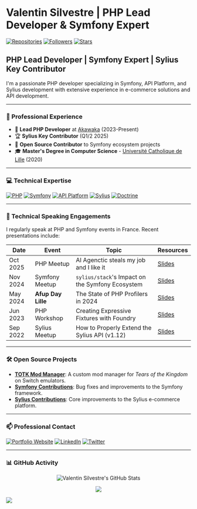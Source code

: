 # Valentin Silvestre | PHP Lead Developer & Symfony Expert

<p align="left">
  <a href="https://github.com/vasilvestre?tab=repositories" target="_blank"><img alt="Repositories" src="https://img.shields.io/badge/Repositories-20+-blueviolet?style=for-the-badge"></a>
  <a href="https://github.com/vasilvestre?tab=followers" target="_blank"><img alt="Followers" src="https://img.shields.io/github/followers/vasilvestre?style=for-the-badge&color=236ad3"></a>
  <a href="https://github.com/vasilvestre?tab=stars" target="_blank"><img alt="Stars" src="https://img.shields.io/github/stars/vasilvestre?style=for-the-badge&color=236ad3"></a>
</p>

## PHP Lead Developer | Symfony Expert | Sylius Key Contributor

I'm a passionate PHP developer specializing in Symfony, API Platform, and Sylius development with extensive experience in e-commerce solutions and API development.

---

### 🚀 Professional Experience
- 🔭 **Lead PHP Developer** at [Akawaka](https://www.akawaka.fr/) (2023-Present)
- 🏆 **Sylius Key Contributor** (Q1/2 2025)
- 🌱 **Open Source Contributor** to Symfony ecosystem projects
- 🎓 **Master's Degree in Computer Science** - [Université Catholique de Lille](https://www.univ-catholille.fr/) (2020)

---

### 💻 Technical Expertise
<p align="left">
  <a href="https://www.php.net/" target="_blank"><img alt="PHP" src="https://img.shields.io/badge/PHP-777BB4?style=for-the-badge&logo=php&logoColor=white"></a>
  <a href="https://symfony.com/" target="_blank"><img alt="Symfony" src="https://img.shields.io/badge/Symfony-000000?style=for-the-badge&logo=symfony&logoColor=white"></a>
  <a href="https://api-platform.com/" target="_blank"><img alt="API Platform" src="https://img.shields.io/badge/API_Platform-4299E1?style=for-the-badge&logo=api-platform&logoColor=white"></a>
  <a href="https://sylius.com/fr/" target="_blank"><img alt="Sylius" src="https://img.shields.io/badge/Sylius-1ABDE6?style=for-the-badge&logo=sylius&logoColor=white"></a>
  <a href="https://www.doctrine-project.org/" target="_blank"><img alt="Doctrine" src="https://img.shields.io/badge/Doctrine-F56D39?style=for-the-badge&logo=doctrine&logoColor=white"></a>
</p>

---

### 🎤 Technical Speaking Engagements
I regularly speak at PHP and Symfony events in France. Recent presentations include:

| Date      | Event             | Topic                                            | Resources                                                                |
|-----------|-------------------|--------------------------------------------------|--------------------------------------------------------------------------|
| Oct 2025  | PHP Meetup        | AI Agenctic steals my job and I like it          | [Slides]([https://github.com/vasilvestre/opencode-slides])              |
| Nov 2024  | Symfony Meetup    | `sylius/stack`'s Impact on the Symfony Ecosystem | [Slides](https://github.com/vasilvestre/sylius-stack-slides)            |
| May 2024  | **Afup Day Lille**| The State of PHP Profilers in 2024               | [Slides](https://github.com/vasilvestre/profiler-slides)                |
| Jun 2023  | PHP Workshop      | Creating Expressive Fixtures with Foundry        | [Slides](https://github.com/vasilvestre/foundry-slides)                 |
| Sep 2022  | Sylius Meetup     | How to Properly Extend the Sylius API (v1.12)    | [Slides](https://github.com/vasilvestre/extending-sylius-1.12-09-22)    |

---

### 🛠️ Open Source Projects
- **[TOTK Mod Manager](https://github.com/vasilvestre/totk-mod-manager-for-switch-emulators)**: A custom mod manager for *Tears of the Kingdom* on Switch emulators.
- **[Symfony Contributions](https://github.com/symfony/symfony/pulls?q=author%3Avasilvestre)**: Bug fixes and improvements to the Symfony framework.
- **[Sylius Contributions](https://github.com/Sylius/Sylius/pulls?q=author%3Avasilvestre)**: Core improvements to the Sylius e-commerce platform.

---

### 📫 Professional Contact
<p align="left">
  <a href="https://vasilvestre.github.io/" target="_blank"><img alt="Portfolio Website" src="https://img.shields.io/badge/Portfolio-3b5998?style=for-the-badge&logo=google-chrome&logoColor=white"></a>
  <a href="https://www.linkedin.com/in/valentin-silvestre-dev/" target="_blank"><img alt="LinkedIn" src="https://img.shields.io/badge/LinkedIn-0077B5?style=for-the-badge&logo=linkedin&logoColor=white"></a>
  <a href="https://twitter.com/valentinsilves" target="_blank"><img alt="Twitter" src="https://img.shields.io/badge/Twitter-1DA1F2?style=for-the-badge&logo=twitter&logoColor=white"></a>
</p>

---

### 📊 GitHub Activity

<p align="center"> 
  <img align="center" alt="Valentin Silvestre's GitHub Stats" src="https://github-readme-stats.vercel.app/api?username=vasilvestre&count_private=1&show_icons=true" />
</p>

<p align="center">
  <img src="https://profile-counter.glitch.me/vasilvestre/count.svg" />
</p>

![](https://komarev.com/ghpvc/?username=vasilvestre)

